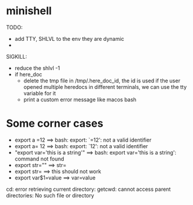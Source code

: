 # minishell

TODO:
*	add TTY, SHLVL to the env they are dynamic
*	

SIGKILL:
*	reduce the shlvl -1
*	if here_doc
	*	delete the tmp file in /tmp/.here_doc_id, the id is used if the user opened multiple heredocs in different terminals, we can use the tty variable for it
	* print a custom error message like macos bash


# Some corner cases
*	export a =12 ==> bash: export: `=12': not a valid identifier
*	export a= 12 ==> bash: export: `12': not a valid identifier
*	"export var='this is a string'" ==> bash: export var='this is a string': command not found
*	export str="" ==> str=
*	export str=   ==> this should not work
*	export var$1=value ==> var=value


cd: error retrieving current directory: getcwd: cannot access parent directories: No such file or directory 
